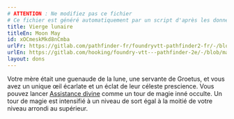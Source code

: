 ```yaml
---
# ATTENTION : Ne modifiez pas ce fichier
# Ce fichier est généré automatiquement par un script d'après les données du module Foundry VTT officiel et de sa traduction
title: Vierge lunaire
titleEn: Moon May
id: xOCmeskMkd8nCmba
urlFr: https://gitlab.com/pathfinder-fr/foundryvtt-pathfinder2-fr/-/blob/master/data/feats/xOCmeskMkd8nCmba.htm
urlEn: https://gitlab.com/hooking/foundry-vtt---pathfinder-2e/-/blob/master/packs/data/feats.db/moon-may.json
layout: dons
---
```

Votre mère était une guenaude de la lune, une servante de Groetus, et vous avez un unique œil écarlate et un éclat de leur céleste prescience. Vous pouvez lancer [Assistance divine](../sorts/assistance-divine.html) comme un tour de magie inné occulte. Un tour de magie est intensifié à un niveau de sort égal à la moitié de votre niveau arrondi au supérieur.
